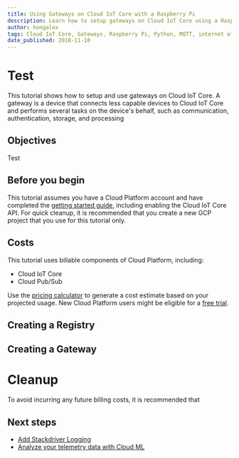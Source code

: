 ```yaml
---
title: Using Gateways on Cloud IoT Core with a Raspberry Pi
description: Learn how to setup gateways on Cloud IoT Core using a Raspberry Pi  
author: hongalex
tags: Cloud IoT Core, Gateways, Raspberry Pi, Python, MQTT, internet of things
date_published: 2018-11-10
---
```

# Test

This tutorial shows how to setup and use gateways on Cloud IoT Core. A gateway
is a device that connects less capable devices to Cloud IoT Core and performs
several tasks on the device's behalf, such as communication, authentication, 
storage, and processing

## Objectives

Test

## Before you begin

This tutorial assumes you have a Cloud Platform account and have completed the
[getting started guide](https://cloud.google.com/iot/docs/how-tos/getting-started),
including enabling the Cloud IoT Core API. For quick cleanup, it is recommended
that you create a new GCP project that you use for this tutorial only.

## Costs

This tutorial uses billable components of Cloud Platform, including:

* Cloud IoT Core
* Cloud Pub/Sub

Use the [pricing calculator](https://cloud.google.com/products/calculator/#id=411d8ca1-210f-4f2c-babd-34c6af2b5538)
to generate a cost estimate based on your projected usage. New Cloud Platform users might be
eligible for a [free trial](https://cloud.google.com/free-trial).

## Creating a Registry 

## Creating a Gateway 

# Cleanup

To avoid incurring any future billing costs, it is recommended that 

## Next steps

* [Add Stackdriver Logging]()
* [Analyze your telemetry data with Cloud ML]()